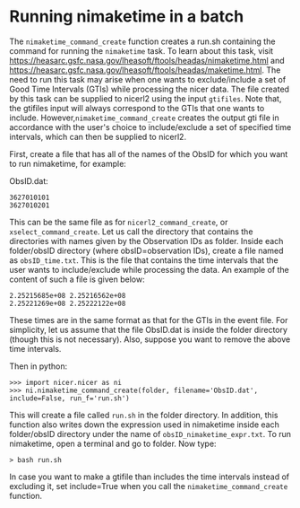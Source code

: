 # Running nimaketime in a batch

The `nimaketime_command_create` function creates a run.sh containing the command for running the `nimaketime` task. To learn about this task, visit https://heasarc.gsfc.nasa.gov/lheasoft/ftools/headas/nimaketime.html and https://heasarc.gsfc.nasa.gov/lheasoft/ftools/headas/maketime.html. The need to run this task may arise when one wants to exclude/include a set of Good Time Intervals (GTIs) while processing the nicer data. The file created by this task can be supplied to nicerl2 using the input `gtifiles`. Note that, the gtifiles input will always correspond to the GTIs that one wants to include. However,`nimaketime_command_create` creates the output gti file in accordance with the user's choice to include/exclude a set of specified time intervals, which can then be supplied to nicerl2.

First, create a file that has all of the names of the ObsID for which you want to run nimaketime, for example:

ObsID.dat:

    3627010101
    3627010201
    
This can be the same file as for `nicerl2_command_create`, or `xselect_command_create`. Let us call the directory that contains the directories with names given by the Observation IDs as folder. Inside each folder/obsID directory (where obsID=observation IDs), create a file named as `obsID_time.txt`. This is the file that contains the time intervals that the user wants to include/exclude while processing the data. An example of the content of such a file is given below:

    2.25215685e+08 2.25216562e+08
    2.25221269e+08 2.25222122e+08

These times are in the same format as that for the GTIs in the event file. For simplicity, let us assume that the file ObsID.dat is inside the folder directory (though this is not necessary). Also, suppose you want to remove the above time intervals.

Then in python:

    >>> import nicer.nicer as ni
    >>> ni.nimaketime_command_create(folder, filename='ObsID.dat', include=False, run_f='run.sh')

This will create a file called `run.sh` in the folder directory. In addition, this function also writes down the expression used in nimaketime inside each folder/obsID directory under the name of `obsID_nimaketime_expr.txt`. To run nimaketime, open a terminal and go to folder. Now type:

    > bash run.sh

In case you want to make a gtifile than includes the time intervals instead of excluding it, set include=True when you call the `nimaketime_command_create` function.


